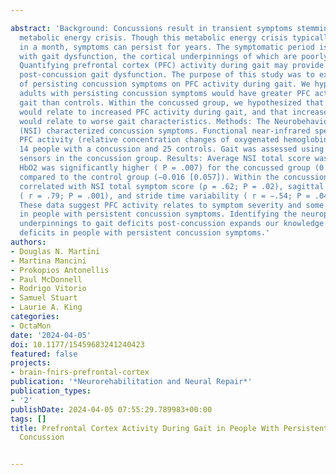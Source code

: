 ---
abstract: 'Background: Concussions result in transient symptoms stemming from a cortical
  metabolic energy crisis. Though this metabolic energy crisis typically resolves
  in a month, symptoms can persist for years. The symptomatic period is associated
  with gait dysfunction, the cortical underpinnings of which are poorly understood.
  Quantifying prefrontal cortex (PFC) activity during gait may provide insight into
  post-concussion gait dysfunction. The purpose of this study was to explore the effects
  of persisting concussion symptoms on PFC activity during gait. We hypothesized that
  adults with persisting concussion symptoms would have greater PFC activity during
  gait than controls. Within the concussed group, we hypothesized that worse symptoms
  would relate to increased PFC activity during gait, and that increased PFC activity
  would relate to worse gait characteristics. Methods: The Neurobehavior Symptom Inventory
  (NSI) characterized concussion symptoms. Functional near-infrared spectroscopy quantified
  PFC activity (relative concentration changes of oxygenated hemoglobin [HbO2]) in
  14 people with a concussion and 25 controls. Gait was assessed using six inertial
  sensors in the concussion group. Results: Average NSI total score was 26.4 (13.2).
  HbO2 was significantly higher ( P = .007) for the concussed group (0.058 [0.108])
  compared to the control group (−0.016 [0.057]). Within the concussion group, HbO2
  correlated with NSI total symptom score (ρ = .62; P = .02), sagittal range of motion
  ( r = .79; P = .001), and stride time variability ( r = −.54; P = .046). Conclusion:
  These data suggest PFC activity relates to symptom severity and some gait characteristics
  in people with persistent concussion symptoms. Identifying the neurophysiological
  underpinnings to gait deficits post-concussion expands our knowledge of motor behavior
  deficits in people with persistent concussion symptoms.'
authors:
- Douglas N. Martini
- Martina Mancini
- Prokopios Antonellis
- Paul McDonnell
- Rodrigo Vitorio
- Samuel Stuart
- Laurie A. King
categories:
- OctaMon
date: '2024-04-05'
doi: 10.1177/15459683241240423
featured: false
projects:
- brain-fnirs-prefrontal-cortex
publication: '*Neurorehabilitation and Neural Repair*'
publication_types:
- '2'
publishDate: 2024-04-05 07:55:29.789983+00:00
tags: []
title: Prefrontal Cortex Activity During Gait in People With Persistent Symptoms After
  Concussion

---
